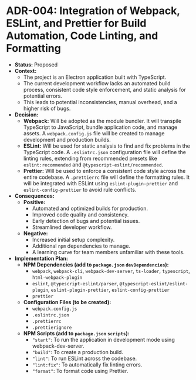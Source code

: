 # ADR-004: Integration of Webpack, ESLint, and Prettier for Build Automation, Code Linting, and Formatting

*   **Status:** Proposed
*   **Context:**
    *   The project is an Electron application built with TypeScript.
    *   The current development workflow lacks an automated build process, consistent code style enforcement, and static analysis for potential errors.
    *   This leads to potential inconsistencies, manual overhead, and a higher risk of bugs.
*   **Decision:**
    *   **Webpack:** Will be adopted as the module bundler. It will transpile TypeScript to JavaScript, bundle application code, and manage assets. A `webpack.config.js` file will be created to manage development and production builds.
    *   **ESLint:** Will be used for static analysis to find and fix problems in the TypeScript code. A `.eslintrc.json` configuration file will define the linting rules, extending from recommended presets like `eslint:recommended` and `@typescript-eslint/recommended`.
    *   **Prettier:** Will be used to enforce a consistent code style across the entire codebase. A `.prettierrc` file will define the formatting rules. It will be integrated with ESLint using `eslint-plugin-prettier` and `eslint-config-prettier` to avoid rule conflicts.
*   **Consequences:**
    *   **Positive:**
        *   Automated and optimized builds for production.
        *   Improved code quality and consistency.
        *   Early detection of bugs and potential issues.
        *   Streamlined developer workflow.
    *   **Negative:**
        *   Increased initial setup complexity.
        *   Additional `npm` dependencies to manage.
        *   A learning curve for team members unfamiliar with these tools.
*   **Implementation Plan:**
    *   **NPM Dependencies (add to `package.json` `devDependencies`):**
        *   `webpack`, `webpack-cli`, `webpack-dev-server`, `ts-loader`, `typescript`, `html-webpack-plugin`
        *   `eslint`, `@typescript-eslint/parser`, `@typescript-eslint/eslint-plugin`, `eslint-plugin-prettier`, `eslint-config-prettier`
        *   `prettier`
    *   **Configuration Files (to be created):**
        *   `webpack.config.js`
        *   `.eslintrc.json`
        *   `.prettierrc`
        *   `.prettierignore`
    *   **NPM Scripts (add to `package.json` `scripts`):**
        *   `"start"`: To run the application in development mode using webpack-dev-server.
        *   `"build"`: To create a production build.
        *   `"lint"`: To run ESLint across the codebase.
        *   `"lint:fix"`: To automatically fix linting errors.
        *   `"format"`: To format code using Prettier.